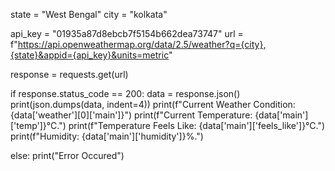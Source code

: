state = "West Bengal"
city = "kolkata"

api_key = "01935a87d8ebcb7f5154b662dea73747"
url =  f"https://api.openweathermap.org/data/2.5/weather?q={city},{state}&appid={api_key}&units=metric"

response = requests.get(url)

if response.status_code == 200:
 data = response.json()
 print(json.dumps(data, indent=4))
 print(f"Current Weather Condition: {data['weather'][0]['main']}")
 print(f"Current Temperature: {data['main']['temp']}°C.")
 print(f"Temperature Feels Like: {data['main']['feels_like']}°C.")
 print(f"Humidity: {data['main']['humidity']}%.")

else:
  print("Error Occured")
